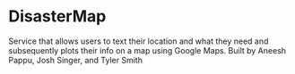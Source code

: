 # DisasterMap
Service that allows users to text their location and what they need and subsequently plots their info on a map using Google Maps. Built by Aneesh Pappu, Josh Singer, and Tyler Smith
